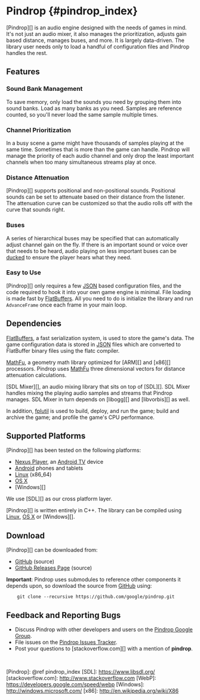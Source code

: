 Pindrop    {#pindrop_index}
=======

[Pindrop][] is an audio engine designed with the needs of games in mind.  It's
not just an audio mixer, it also manages the prioritization, adjusts gain based
distance,  manages buses, and more. It is largely data-driven.  The library user
needs only to load a handful of configuration files and Pindrop handles the
rest.

## Features

### Sound Bank Management

To save memory, only load the sounds you need by grouping them into sound banks.
Load as many banks as you need. Samples are reference counted, so you'll never
load the same sample multiple times.

### Channel Prioritization

In a busy scene a game might have thousands of samples playing at the same time.
Sometimes that is more than the game can handle. Pindrop will manage the
priority of each audio channel and only drop the least important channels when
too many simultaneous streams play at once.

### Distance Attenuation

[Pindrop][] supports positional and non-positional sounds. Positional sounds can
be set to attenuate based on their distance from the listener. The attenuation
curve can be customized so that the audio rolls off with the curve that sounds
right.

### Buses

A series of hierarchical buses may be specified that can automatically adjust
channel gain on the fly. If there is an important sound or voice over that needs
to be heard, audio playing on less important buses can be [ducked][] to ensure
the player hears what they need.

### Easy to Use

[Pindrop][] only requires a few [JSON][] based configuration files, and the code
required to hook it into your own game engine is minimal. File loading is made
fast by [FlatBuffers][]. All you need to do is initialize the library and run
`AdvanceFrame` once each frame in your main loop.

## Dependencies

[FlatBuffers][], a fast serialization system, is used to store the game's data.
The game configuration data is stored in [JSON][] files which are converted to
FlatBuffer binary files using the flatc compiler.

[MathFu][], a geometry math library optimized for [ARM][] and [x86][]
processors. Pindrop uses [MathFu][] three dimensional vectors for distance
attenuation calculations.

[SDL Mixer][], an audio mixing library that sits on top of [SDL][]. SDL Mixer
handles mixing the playing audio samples and streams that Pindrop manages.  SDL
Mixer in turn depends on [libogg][] and [libvorbis][] as well.

In addition, [fplutil][] is used to build, deploy, and run the game; build and
archive the game; and profile the game's CPU performance.

## Supported Platforms

[Pindrop][] has been tested on the following platforms:

   * [Nexus Player][], an [Android TV][] device
   * [Android][] phones and tablets
   * [Linux][] (x86_64)
   * [OS X][]
   * [Windows][]

We use [SDL][] as our cross platform layer.

[Pindrop][] is written entirely in C++. The library can be compiled using
[Linux][], [OS X][] or [Windows][].

## Download

[Pindrop][] can be downloaded from:
   * [GitHub][] (source)
   * [GitHub Releases Page](http://github.com/google/pindrop/releases) (source)

**Important**: Pindrop uses submodules to reference other components it
depends upon, so download the source from [GitHub][] using:

~~~{.sh}
    git clone --recursive https://github.com/google/pindrop.git
~~~

## Feedback and Reporting Bugs

   * Discuss Pindrop with other developers and users on the
     [Pindrop Google Group][].
   * File issues on the [Pindrop Issues Tracker][].
   * Post your questions to [stackoverflow.com][] with a mention of **pindrop**.

<br>

  [Android TV]: http://www.android.com/tv/
  [Android]: http://www.android.com
  [ducked]: http://en.wikipedia.org/wiki/Ducking
  [FlatBuffers]: http://google-opensource.blogspot.ca/2014/06/flatbuffers-memory-efficient.html
  [fplutil]: http://android-developers.blogspot.ca/2014/11/utilities-for-cc-android-developers.html
  [GitHub]: http://github.com/google/pindrop
  [JSON]: http://www.json.org/
  [Linux]: http://en.m.wikipedia.org/wiki/Linux
  [MathFu]: http://googledevelopers.blogspot.ca/2014/11/geometry-math-library-for-c-game.html
  [Nexus Player]: http://www.google.com/nexus/player/
  [OS X]: http://www.apple.com/osx/
  [Pindrop Google Group]: http://groups.google.com/group/pindrop
  [Pindrop Issues Tracker]: http://github.com/google/pindrop/issues
  [Pindrop]: @ref pindrop_index
  [SDL]: https://www.libsdl.org/
  [stackoverflow.com]: http://www.stackoverflow.com
  [WebP]: https://developers.google.com/speed/webp
  [Windows]: http://windows.microsoft.com/
  [x86]: http://en.wikipedia.org/wiki/X86

